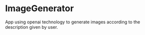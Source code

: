 # ImageGenerator
App using openai technology to generate images according to the description given by user.
